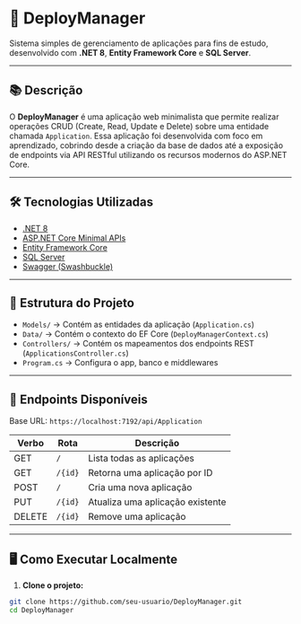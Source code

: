 # 🚀 DeployManager

Sistema simples de gerenciamento de aplicações para fins de estudo, desenvolvido com **.NET 8**, **Entity Framework Core** e **SQL Server**.

---

## 📚 Descrição

O **DeployManager** é uma aplicação web minimalista que permite realizar operações CRUD (Create, Read, Update e Delete) sobre uma entidade chamada `Application`. Essa aplicação foi desenvolvida com foco em aprendizado, cobrindo desde a criação da base de dados até a exposição de endpoints via API RESTful utilizando os recursos modernos do ASP.NET Core.

---

## 🛠️ Tecnologias Utilizadas

- [.NET 8](https://dotnet.microsoft.com/en-us/)
- [ASP.NET Core Minimal APIs](https://learn.microsoft.com/en-us/aspnet/core/fundamentals/minimal-apis)
- [Entity Framework Core](https://learn.microsoft.com/en-us/ef/core/)
- [SQL Server](https://www.microsoft.com/pt-br/sql-server)
- [Swagger (Swashbuckle)](https://github.com/domaindrivendev/Swashbuckle.AspNetCore)

---

## 🧩 Estrutura do Projeto

- `Models/` → Contém as entidades da aplicação (`Application.cs`)
- `Data/` → Contém o contexto do EF Core (`DeployManagerContext.cs`)
- `Controllers/` → Contém os mapeamentos dos endpoints REST (`ApplicationsController.cs`)
- `Program.cs` → Configura o app, banco e middlewares

---

## 🧪 Endpoints Disponíveis

Base URL: `https://localhost:7192/api/Application`

| Verbo  | Rota                 | Descrição                         |
|--------|----------------------|-----------------------------------|
| GET    | `/`                  | Lista todas as aplicações         |
| GET    | `/{id}`              | Retorna uma aplicação por ID      |
| POST   | `/`                  | Cria uma nova aplicação           |
| PUT    | `/{id}`              | Atualiza uma aplicação existente  |
| DELETE | `/{id}`              | Remove uma aplicação              |

---

## 🖥️ Como Executar Localmente

1. **Clone o projeto:**

```bash
git clone https://github.com/seu-usuario/DeployManager.git
cd DeployManager
